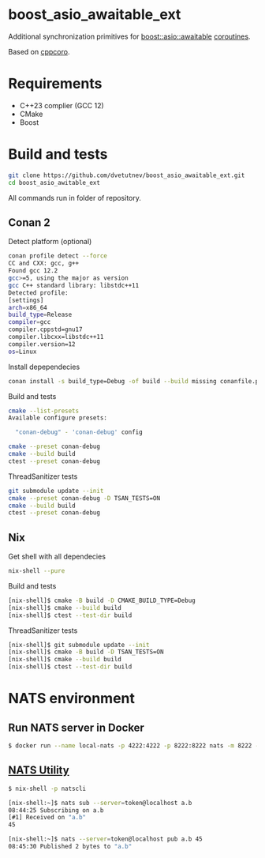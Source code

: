 # boost_asio_awaitable_ext

Additional synchronization primitives for [boost::asio::awaitable](https://www.boost.org/doc/libs/1_81_0/doc/html/boost_asio/reference/awaitable.html) [coroutines](https://www.boost.org/doc/libs/1_81_0/doc/html/boost_asio/overview/composition/cpp20_coroutines.html).

Based on [cppcoro](https://github.com/lewissbaker/cppcoro).

# Requirements
 * C++23 complier (GCC 12)
 * CMake
 * Boost

# Build and tests
```bash
git clone https://github.com/dvetutnev/boost_asio_awaitable_ext.git
cd boost_asio_awitable_ext
```
All commands run in folder of repository.

## Conan 2
Detect platform (optional)
```bash
conan profile detect --force
CC and CXX: gcc, g++ 
Found gcc 12.2
gcc>=5, using the major as version
gcc C++ standard library: libstdc++11
Detected profile:
[settings]
arch=x86_64
build_type=Release
compiler=gcc
compiler.cppstd=gnu17
compiler.libcxx=libstdc++11
compiler.version=12
os=Linux
```

Install depependecies
```bash
conan install -s build_type=Debug -of build --build missing conanfile.py
```

Build and tests
```bash
cmake --list-presets
Available configure presets:

  "conan-debug" - 'conan-debug' config

cmake --preset conan-debug
cmake --build build
ctest --preset conan-debug
```

ThreadSanitizer tests
```bash
git submodule update --init
cmake --preset conan-debug -D TSAN_TESTS=ON
cmake --build build
ctest --preset conan-debug
```

## Nix
Get shell with all dependecies
```bash
nix-shell --pure
```

Build and tests
```bash
[nix-shell]$ cmake -B build -D CMAKE_BUILD_TYPE=Debug
[nix-shell]$ cmake --build build
[nix-shell]$ ctest --test-dir build
```

ThreadSanitizer tests
```bash
[nix-shell]$ git submodule update --init
[nix-shell]$ cmake -B build -D TSAN_TESTS=ON
[nix-shell]$ cmake --build build
[nix-shell]$ ctest --test-dir build
```

# NATS environment

## Run NATS server in Docker
```bash
$ docker run --name local-nats -p 4222:4222 -p 8222:8222 nats -m 8222 --auth token
```

## [NATS Utility](https://docs.nats.io/using-nats/nats-tools/nats_cli)
```bash
$ nix-shell -p natscli
```

```bash
[nix-shell:~]$ nats sub --server=token@localhost a.b
08:44:25 Subscribing on a.b 
[#1] Received on "a.b"
45
```

```bash
[nix-shell:~]$ nats --server=token@localhost pub a.b 45
08:45:30 Published 2 bytes to "a.b"
```
